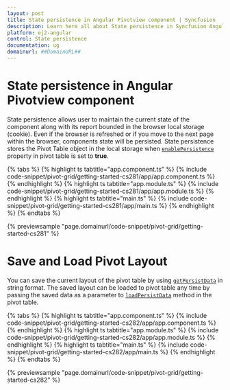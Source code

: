 ```yaml
---
layout: post
title: State persistence in Angular Pivotview component | Syncfusion
description: Learn here all about State persistence in Syncfusion Angular Pivotview component of Syncfusion Essential JS 2 and more.
platform: ej2-angular
control: State persistence 
documentation: ug
domainurl: ##DomainURL##
---
```


# State persistence in Angular Pivotview component

State persistence allows user to maintain the current state of the component along with its report bounded in the browser local storage (cookie). Even if the browser is refreshed or if you move to the next page within the browser, components state will be persisted. State persistence stores the Pivot Table object in the local storage when [`enablePersistence`](https://ej2.syncfusion.com/angular/documentation/api/pivotview#enablepersistence) property in pivot table is set to **true**.

{% tabs %}
{% highlight ts tabtitle="app.component.ts" %}
{% include code-snippet/pivot-grid/getting-started-cs281/app/app.component.ts %}
{% endhighlight %}
{% highlight ts tabtitle="app.module.ts" %}
{% include code-snippet/pivot-grid/getting-started-cs281/app/app.module.ts %}
{% endhighlight %}
{% highlight ts tabtitle="main.ts" %}
{% include code-snippet/pivot-grid/getting-started-cs281/app/main.ts %}
{% endhighlight %}
{% endtabs %}
  
{% previewsample "page.domainurl/code-snippet/pivot-grid/getting-started-cs281" %}

# Save and Load Pivot Layout

You can save the current layout of the pivot table by using [`getPersistData`](https://ej2.syncfusion.com/angular/documentation/api/pivotview#getpersistdata) in string format. The saved layout can be loaded to pivot table any time by passing the saved data as a parameter to [`loadPersistData`](https://ej2.syncfusion.com/angular/documentation/api/pivotview#loadpersistdata) method in the pivot table.

{% tabs %}
{% highlight ts tabtitle="app.component.ts" %}
{% include code-snippet/pivot-grid/getting-started-cs282/app/app.component.ts %}
{% endhighlight %}
{% highlight ts tabtitle="app.module.ts" %}
{% include code-snippet/pivot-grid/getting-started-cs282/app/app.module.ts %}
{% endhighlight %}
{% highlight ts tabtitle="main.ts" %}
{% include code-snippet/pivot-grid/getting-started-cs282/app/main.ts %}
{% endhighlight %}
{% endtabs %}
  
{% previewsample "page.domainurl/code-snippet/pivot-grid/getting-started-cs282" %}